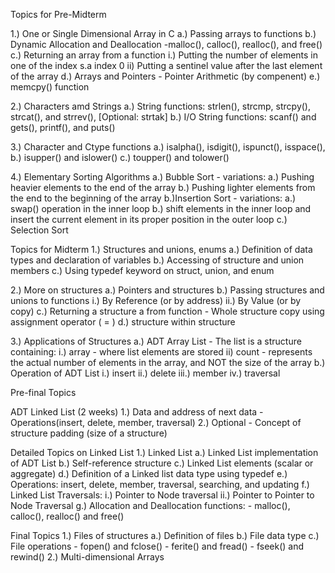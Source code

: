 Topics for Pre-Midterm

1.) One or Single Dimensional Array in C
  a.) Passing arrays to functions
  b.) Dynamic Allocation and Deallocation
      -malloc(), calloc(), realloc(), and free()
  c.) Returning an array from a function
      i.) Putting the number of elements in one of the index s.a index 0
      ii) Putting a sentinel value after the last element of the array
  d.) Arrays and Pointers
      - Pointer Arithmetic (by compenent)
  e.) memcpy() function


2.) Characters amd Strings
  a.) String functions: strlen(), strcmp, strcpy(), strcat(), and strrev(), [Optional: strtak]
  b.) I/O String functions: scanf() and gets(), printf(), and puts()

3.) Character and Ctype functions
  a.) isalpha(), isdigit(), ispunct(), isspace(),
  b.) isupper() and islower()
  c.) toupper() and tolower()


4.) Elementary Sorting Algorithms
  a.) Bubble Sort
      - variations:
        a.) Pushing heavier elements to the end of the array
        b.) Pushing lighter elements from the end to the beginning of the array
  b.)Insertion Sort
      - variations:
        a.) swap() operation in the inner loop
        b.) shift elements in the inner loop and insert the current element
            in its proper position in the outer loop
  c.) Selection Sort











Topics for Midterm
1.) Structures and unions, enums
    a.) Definition of data types and declaration of variables
    b.) Accessing of structure and union members
    c.) Using typedef keyword on struct, union, and enum

2.) More on structures
    a.) Pointers and structures
    b.) Passing structures and unions to functions
        i.) By Reference (or by address)
        ii.) By Value (or by copy)
    c.) Returning a structure a from function
        - Whole structure copy using assignment operator ( = )
    d.) structure within structure

3.) Applications of Structures
    a.) ADT Array List
        - The list is a structure containing:
          i.) array - where list elements are stored
          ii) count - represents the actual number of elements in the array, and NOT the size of the array
    b.) Operation of ADT List
        i.) insert
        ii.) delete
        iii.) member
        iv.) traversal






Pre-final Topics

ADT Linked List (2 weeks)
1.) Data and address of next data
      - Operations(insert, delete, member, traversal)
2.) Optional
      - Concept of structure padding (size of a structure)

Detailed Topics on Linked List
1.) Linked List
    a.) Linked List implementation of ADT List
    b.) Self-reference structure
    c.) Linked List elements (scalar or aggregate)
    d.) Definition of a Linked list data type using typedef
    e.) Operations: insert, delete, member, traversal, searching, and updating
    f.) Linked List Traversals: 
        i.) Pointer to Node traversal
        ii.) Pointer to Pointer to Node Traversal
    g.) Allocation and Deallocation functions:
        - malloc(), calloc(), realloc() and free()



    
Final Topics
1.) Files of structures
    a.) Definition of files
    b.) File data type
    c.) File operations
        - fopen() and fclose()
        - ferite() and fread()
        - fseek() and rewind()
2.) Multi-dimensional Arrays

        

